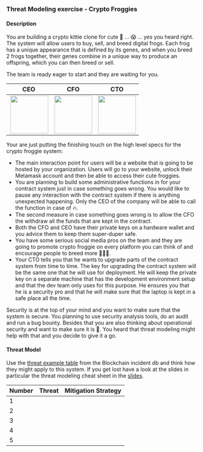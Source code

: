 ### Threat Modeling exercise - Crypto Froggies

#### Description 
You are building a crypto kittie clone for cute :frog: ... 😱 ... yes you heard right. The system will allow users to buy, sell, and breed digital frogs. Each frog has a unique appearance that is defined by its genes, and when you breed 2 frogs together, their genes combine in a unique way to produce an offspring, which you can then breed or sell. 

The team is ready eager to start and they are waiting for you. 


|  CEO |  CFO |  CTO |
|:-------------:|:-------------:|:-------------:|		
| <img height="100px"  align="right"   src="https://consequenceofsound.files.wordpress.com/2018/03/michael-scott.png"> | <img height="100px" src="https://media.giphy.com/media/ZPFQVis9WAAcE/giphy.gif"> | <img height="100px" src="https://i.stack.imgur.com/sdKcs.jpg">  |


Your are just putting the finishing touch on the high level specs for the crypto froggie system:

- The main interaction point for users will be a website that is going to be hosted by your organization. Users will go to your website, unlock their Metamask account and then be able to access their cute froggies. 
- You are planning to build some administrative functions in for your contract system just in case something goes wrong. You would like to pause any interaction with the contract system if there is anything unexpected happening. Only the CEO of the company will be able to call the function in case of :fire:.
- The second measure in case something goes wrong is to allow the CFO the withdraw all the funds that are kept in the contract.
- Both the CFO and CEO have their private keys on a hardware wallet and you advice them to keep them super-duper safe. 
- You have some serious social media pros on the team and they are going to promote crypto froggie on every platform you can think of and encourage people to breed more :frog::frog::frog:.
- Your CTO tells you that he wants to upgrade parts of the contract system from time to time. The key for upgrading the contract system will be the same one that he will use for deployment. He will keep the private key on a separate machine that has the development environment setup and that the dev team only uses for this purpose. He ensures you that he is a security pro and that he will make sure that the laptop is kept in a safe place all the time. 

Security is at the top of your mind and you want to make sure that the system is secure. You planning to use security analysis tools, do an audit and run a bug bounty. Besides that you are also thinking about operational security and want to make sure it is :100:. You heard that threat modeling might help with that and you decide to give it a go. 

#### Threat Model 

Use the [threat example table](./threat_list_blockchain_incident_db.md) from the Blockchain incident db and think how they might apply to this system. If you get lost have a look at the slides in particular the threat modeling cheat sheet in the [slides](./How_to_Not_Get_Rekt_Volume_1_Threat_Modeling.pdf).   

| Number | Threat | Mitigation Strategy |
|--------|---------------------------------------------------------------|---------------------------------------------------------------|
| 1      |   |   |
| 2      |   |   |
| 3      |   |   |
| 4      |   |   |
| 5      |   |   |